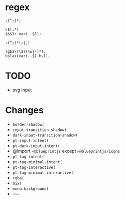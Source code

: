 # regex
```regex
:[^;]*;

\$(.*)
$$$1: var(--$1);

:[^;]*(;|,)

rgba\(\$((\w|-)*),
hslax(var(--$1-hsl),
```


# TODO
- svg input


# Changes
- `border-shadow(`
- `input-transition-shadow(`
- `dark-input-transition-shadow(`
- `pt-input-intent(`
- `pt-dark-input-intent(`
- @import `~@blueprintjs` except `~@blueprintjs/icons`
- `pt-tag-intent(`
- `pt-tag-minimal-intent(`
- `pt-tag-interactive(`
- `pt-tag-minimal-interactive(`
- `rgba(`
- `mix(`
- `menu-background(`
- –––
